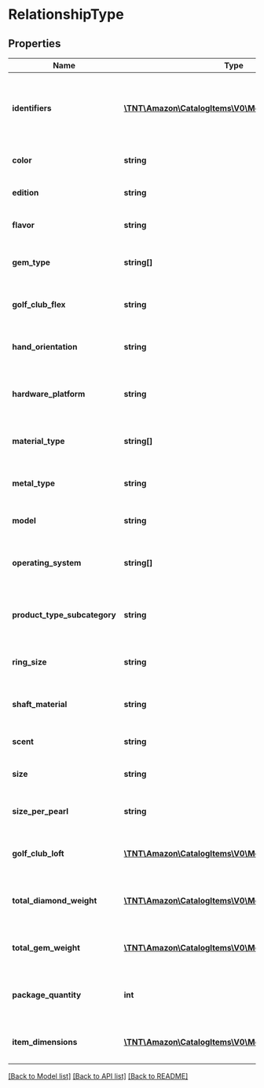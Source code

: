 # RelationshipType

## Properties
Name | Type | Description | Notes
------------ | ------------- | ------------- | -------------
**identifiers** | [**\TNT\Amazon\CatalogItems\V0\Model\IdentifierType**](IdentifierType.md) | The identifiers that uniquely identify the item that is related. | [optional] 
**color** | **string** | The color variation of the item. | [optional] 
**edition** | **string** | The edition variation of the item. | [optional] 
**flavor** | **string** | The flavor variation of the item. | [optional] 
**gem_type** | **string[]** | The gem type variations of the item. | [optional] 
**golf_club_flex** | **string** | The golf club flex variation of an item. | [optional] 
**hand_orientation** | **string** | The hand orientation variation of an item. | [optional] 
**hardware_platform** | **string** | The hardware platform variation of an item. | [optional] 
**material_type** | **string[]** | The material type variations of an item. | [optional] 
**metal_type** | **string** | The metal type variation of an item. | [optional] 
**model** | **string** | The model variation of an item. | [optional] 
**operating_system** | **string[]** | The operating system variations of an item. | [optional] 
**product_type_subcategory** | **string** | The product type subcategory variation of an item. | [optional] 
**ring_size** | **string** | The ring size variation of an item. | [optional] 
**shaft_material** | **string** | The shaft material variation of an item. | [optional] 
**scent** | **string** | The scent variation of an item. | [optional] 
**size** | **string** | The size variation of an item. | [optional] 
**size_per_pearl** | **string** | The size per pearl variation of an item. | [optional] 
**golf_club_loft** | [**\TNT\Amazon\CatalogItems\V0\Model\DecimalWithUnits**](DecimalWithUnits.md) | The golf club loft variation of an item. | [optional] 
**total_diamond_weight** | [**\TNT\Amazon\CatalogItems\V0\Model\DecimalWithUnits**](DecimalWithUnits.md) | The total diamond weight variation of an item. | [optional] 
**total_gem_weight** | [**\TNT\Amazon\CatalogItems\V0\Model\DecimalWithUnits**](DecimalWithUnits.md) | The total gem weight variation of an item. | [optional] 
**package_quantity** | **int** | The package quantity variation of an item. | [optional] 
**item_dimensions** | [**\TNT\Amazon\CatalogItems\V0\Model\DimensionType**](DimensionType.md) | The item dimensions relationship of an item. | [optional] 

[[Back to Model list]](../README.md#documentation-for-models) [[Back to API list]](../README.md#documentation-for-api-endpoints) [[Back to README]](../README.md)


